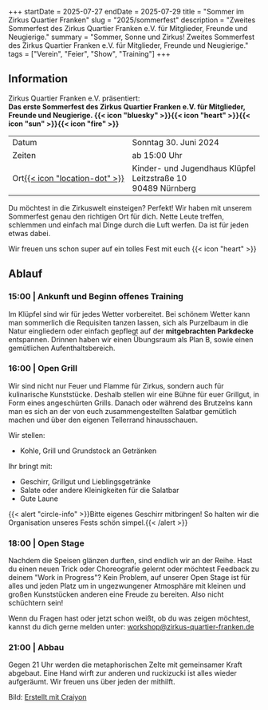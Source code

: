 +++
startDate = 2025-07-27
endDate = 2025-07-29
title = "Sommer im Zirkus Quartier Franken"
slug =  "2025/sommerfest"
description = "Zweites Sommerfest des Zirkus Quartier Franken e.V. für Mitglieder, Freunde und Neugierige."
summary = "Sommer, Sonne und Zirkus! Zweites Sommerfest des Zirkus Quartier Franken e.V. für Mitglieder, Freunde und Neugierige."
tags = ["Verein", "Feier", "Show", "Training"]
+++

## Information
Zirkus Quartier Franken e.V. präsentiert:  
**Das erste Sommerfest des Zirkus Quartier Franken e.V. für Mitglieder, Freunde und Neugierige. {{< icon "bluesky" >}}{{< icon "heart" >}}{{< icon "sun" >}}{{< icon "fire" >}}**
 
|||
|---|---|
|Datum|Sonntag 30. Juni 2024|
|Zeiten| ab 15:00 Uhr|
|Ort[{{< icon "location-dot" >}}](https://maps.app.goo.gl/arivwVDR7dsKZ5Nm6)|Kinder- und Jugendhaus Klüpfel<br>Leitzstraße 10<br>90489 Nürnberg|

Du möchtest in die Zirkuswelt einsteigen? Perfekt! Wir haben mit unserem Sommerfest genau den richtigen Ort für dich. Nette Leute treffen, schlemmen und einfach mal Dinge durch die Luft werfen. Da ist für jeden etwas dabei. 

Wir freuen uns schon super auf ein tolles Fest mit euch {{< icon "heart" >}}

## Ablauf
### 15:00 | Ankunft und Beginn offenes Training 

Im Klüpfel sind wir für jedes Wetter vorbereitet. Bei schönem Wetter kann man sommerlich die Requisiten tanzen lassen, sich als Purzelbaum in die Natur eingliedern oder einfach gepflegt auf der **mitgebrachten Parkdecke** entspannen. Drinnen haben wir einen Übungsraum als Plan B, sowie einen gemütlichen Aufenthaltsbereich. 

### 16:00 | Open Grill

Wir sind nicht nur Feuer und Flamme für Zirkus, sondern auch für kulinarische Kunststücke. Deshalb stellen wir eine Bühne für euer Grillgut, in Form eines angeschürten Grills. Danach oder während des Brutzelns kann man es sich an der von euch zusammengestellten Salatbar gemütlich machen und über den eigenen Tellerrand hinausschauen.

Wir stellen:
- Kohle, Grill und Grundstock an Getränken

Ihr bringt mit:

- Geschirr, Grillgut und Lieblingsgetränke
- Salate oder andere Kleinigkeiten für die Salatbar
- Gute Laune

{{< alert "circle-info" >}}Bitte eigenes Geschirr mitbringen! So halten wir die Organisation unseres Fests schön simpel.{{< /alert >}}


### 18:00 | Open Stage

Nachdem die Speisen glänzen durften, sind endlich wir an der Reihe. Hast du einen neuen Trick oder Choreografie gelernt oder möchtest Feedback zu deinem "Work in Progress"? Kein Problem, auf unserer Open Stage ist für alles und jeden Platz um in ungezwungener Atmosphäre mit kleinen und großen Kunststücken anderen eine Freude zu bereiten. Also nicht schüchtern sein!

Wenn du Fragen hast oder jetzt schon weißt, ob du was zeigen möchtest, kannst du dich gerne melden unter: workshop@zirkus-quartier-franken.de

### 21:00 | Abbau

Gegen 21 Uhr werden die metaphorischen Zelte mit gemeinsamer Kraft abgebaut. Eine Hand wirft zur anderen und ruckizucki ist alles wieder aufgeräumt. Wir freuen uns über jeden der mithilft. 



Bild: [Erstellt mit Craiyon](https://www.craiyon.com/)